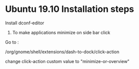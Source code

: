 # Ubuntu 19.10 Installation steps

Install dconf-editor

1) To make applications minimize on side bar click

Go to : 

/org/gnome/shell/extensions/dash-to-dock/click-action

change click-action custom value to "minimize-or-overview"
